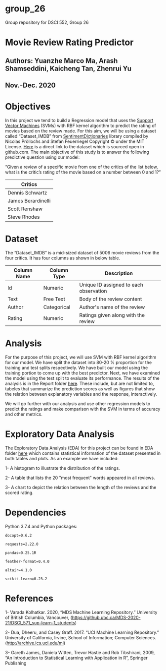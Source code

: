 # group_26
Group repository for DSCI 552, Group 26
# Movie Review Rating Predictor

## Authors: Yuanzhe Marco Ma, Arash Shamseddini, Kaicheng Tan, Zhenrui Yu
## Nov.-Dec. 2020

# Objectives
In this project we tend to build a Regression model that uses the [Support Vector Machines](https://scikit-learn.org/stable/modules/svm.html) (SVMs) with RBF kernel algorithm to predict the rating of movies based on the review made. For this aim, we will be using a dataset called “Dataset_IMDB” from [SentimentDictionaries](hhttps://github.com/nproellochs/SentimentDictionaries) library compiled by Nicolas Pröllochs and Stefan Feuerriegel Copyright © under the MIT License. [Here](hhttps://github.com/nproellochs/SentimentDictionaries/blob/master/Dataset_IMDB.csv) is a direct link to the dataset which is sourced open in github.com.
The main objective of this study is to answer the following predictive question using our model:


“Given a review of a specific movie from one of the critics of the list below, what is the critic’s rating of the movie based on a number between 0 and 1?”

| Critics   |       
|----------|
| Dennis Schwartz |  
| James Berardinelli |   
| Scott Renshaw | 
| Steve Rhodes | 

# Dataset
The “Dataset_IMDB” is a mid-sized dataset of 5006 movie reviews from the four critics. It has four columns as shown in below table.

|  Column Name	 | Column Type	 |  Description |  
|---|---|---|
|  Id |  Numeric | Unique ID assigned to each observation|
|   Text|  Free Text	 | Body of the review content|
|  Author | Categorical  | Author's name of the review|
|  Rating | Numeric  | Ratings given along with the review|


# Analysis
For the purpose of this project, we will use SVM with RBF kernel algorithm for our model. We have split the dataset into 80-20 % proportion for the training and test splits respectively. We have built our model using the training portion to come up with the best predictor. Next, we have examined the model using the test split to evaluate its performance. The results of the analysis is in the Report folder [here](https://github.com/UBC-MDS/group_26). These include, but are not limited to, tabeles that summarize the prediction scores as well as figures that show the relation between explanatory variables and the response, interactively.

We will go further with our analysis and use other regression models to predict the ratings and make comparison with the SVM in terms of accuracy and other metrics.

# Exploratory Data Analysis
The Exploratory Data Analysis (EDA) for this project can be found in EDA folder [here](https://github.com/UBC-MDS/group_26/tree/main/EDA) which contains statistical information of the dataset presented in both tables and plots. As an example we have included:

1- A histogram to illustrate the distribution of the ratings.

2- A table that lists the 20 "most frequent" words appeared in all reviews.

3- A chart to depict the relation between the length of the reviews and the scored rating.

# Dependencies
Python 3.7.4 and Python packages:

	docopt=0.6.2

	requests=2.22.0

	pandas=0.25.1R

	feather-format=0.4.0

    altair=4.1.0

    scikit-learn=0.23.2

# References
1- Varada Kolhatkar. 2020, “MDS Machine Learning Repository.” University of British Columbia, Vancouver, (https://github.ubc.ca/MDS-2020-21/DSCI_571_sup-learn-1_students)

2- Dua, Dheeru, and Casey Graff. 2017. “UCI Machine Learning Repository.” University of California, Irvine, School of Information; Computer Sciences. (http://archive.ics.uci.edu/ml)

3- Gareth James, Daniela Witten, Trevor Hastie and Rob Tibshirani, 2009, “An Introduction to Statistical Learning with Application in R”, Springer Publishing

